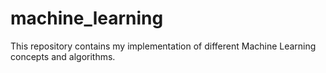 # machine_learning
This repository contains my implementation of different Machine Learning concepts and algorithms.
